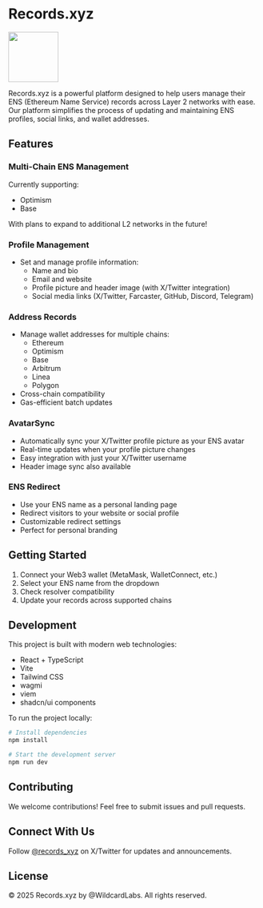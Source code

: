 
# Records.xyz

<img src="public/lovable-uploads/28193e56-2ecb-4f1d-88b9-9b88704698a0.png" width=100 height=100>

Records.xyz is a powerful platform designed to help users manage their ENS (Ethereum Name Service) records across Layer 2 networks with ease. Our platform simplifies the process of updating and maintaining ENS profiles, social links, and wallet addresses.

## Features

### Multi-Chain ENS Management
Currently supporting:
- Optimism
- Base

With plans to expand to additional L2 networks in the future!

### Profile Management
- Set and manage profile information:
  - Name and bio
  - Email and website
  - Profile picture and header image (with X/Twitter integration)
  - Social media links (X/Twitter, Farcaster, GitHub, Discord, Telegram)

### Address Records
- Manage wallet addresses for multiple chains:
  - Ethereum
  - Optimism
  - Base
  - Arbitrum
  - Linea
  - Polygon
- Cross-chain compatibility
- Gas-efficient batch updates

### AvatarSync
- Automatically sync your X/Twitter profile picture as your ENS avatar
- Real-time updates when your profile picture changes
- Easy integration with just your X/Twitter username
- Header image sync also available

### ENS Redirect
- Use your ENS name as a personal landing page
- Redirect visitors to your website or social profile
- Customizable redirect settings
- Perfect for personal branding

## Getting Started

1. Connect your Web3 wallet (MetaMask, WalletConnect, etc.)
2. Select your ENS name from the dropdown
3. Check resolver compatibility
4. Update your records across supported chains

## Development

This project is built with modern web technologies:

- React + TypeScript
- Vite
- Tailwind CSS
- wagmi
- viem
- shadcn/ui components

To run the project locally:

```bash
# Install dependencies
npm install

# Start the development server
npm run dev
```

## Contributing

We welcome contributions! Feel free to submit issues and pull requests.

## Connect With Us

Follow [@records_xyz](https://twitter.com/records_xyz) on X/Twitter for updates and announcements.

## License

© 2025 Records.xyz by @WildcardLabs. All rights reserved.

